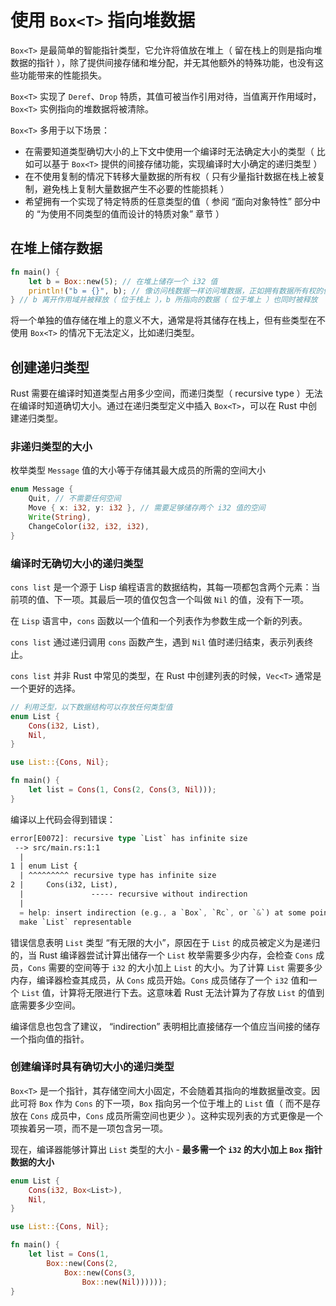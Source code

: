 # 使用 `Box<T>` 指向堆数据

`Box<T>` 是最简单的智能指针类型，它允许将值放在堆上（ 留在栈上的则是指向堆数据的指针 ），除了提供间接存储和堆分配，并无其他额外的特殊功能，也没有这些功能带来的性能损失。

`Box<T>` 实现了 `Deref`、`Drop` 特质，其值可被当作引用对待，当值离开作用域时，`Box<T>` 实例指向的堆数据将被清除。

`Box<T>` 多用于以下场景：

- 在需要知道类型确切大小的上下文中使用一个编译时无法确定大小的类型（ 比如可以基于 `Box<T>` 提供的间接存储功能，实现编译时大小确定的递归类型 ）
- 在不使用复制的情况下转移大量数据的所有权（ 只有少量指针数据在栈上被复制，避免栈上复制大量数据产生不必要的性能损耗 ）
- 希望拥有一个实现了特定特质的任意类型的值（ 参阅 “面向对象特性” 部分中的 “为使用不同类型的值而设计的特质对象” 章节 ）

## 在堆上储存数据

```rust
fn main() {
    let b = Box::new(5); // 在堆上储存一个 i32 值
    println!("b = {}", b); // 像访问栈数据一样访问堆数据，正如拥有数据所有权的值那样
} // b 离开作用域并被释放（ 位于栈上 ），b 所指向的数据（ 位于堆上 ）也同时被释放
```

将一个单独的值存储在堆上的意义不大，通常是将其储存在栈上，但有些类型在不使用 `Box<T>` 的情况下无法定义，比如递归类型。

## 创建递归类型

Rust 需要在编译时知道类型占用多少空间，而递归类型（ recursive type ）无法在编译时知道确切大小。通过在递归类型定义中插入 `Box<T>`，可以在 Rust 中创建递归类型。

### 非递归类型的大小

枚举类型 `Message` 值的大小等于存储其最大成员的所需的空间大小

```rust
enum Message {
    Quit, // 不需要任何空间
    Move { x: i32, y: i32 }, // 需要足够储存两个 i32 值的空间
    Write(String),
    ChangeColor(i32, i32, i32),
}
```

### 编译时无确切大小的递归类型

`cons list` 是一个源于 Lisp 编程语言的数据结构，其每一项都包含两个元素：当前项的值、下一项。其最后一项的值仅包含一个叫做 `Nil` 的值，没有下一项。

在 `Lisp` 语言中，`cons` 函数以一个值和一个列表作为参数生成一个新的列表。

`cons list` 通过递归调用 `cons` 函数产生，遇到 `Nil` 值时递归结束，表示列表终止。

`cons list` 并非 Rust 中常见的类型，在 Rust 中创建列表的时候，`Vec<T>` 通常是一个更好的选择。

```rust
// 利用泛型，以下数据结构可以存放任何类型值
enum List {
    Cons(i32, List),
    Nil,
}
```

```rust
use List::{Cons, Nil};

fn main() {
    let list = Cons(1, Cons(2, Cons(3, Nil)));
}
```

编译以上代码会得到错误：

```rust
error[E0072]: recursive type `List` has infinite size
 --> src/main.rs:1:1
  |
1 | enum List {
  | ^^^^^^^^^ recursive type has infinite size
2 |     Cons(i32, List),
  |               ----- recursive without indirection
  |
  = help: insert indirection (e.g., a `Box`, `Rc`, or `&`) at some point to
  make `List` representable
```

错误信息表明 `List` 类型 “有无限的大小”，原因在于 `List` 的成员被定义为是递归的，当 Rust 编译器尝试计算出储存一个 `List` 枚举需要多少内存，会检查 `Cons` 成员，`Cons` 需要的空间等于 `i32` 的大小加上 `List` 的大小。为了计算 `List` 需要多少内存，编译器检查其成员，从 `Cons` 成员开始。`Cons` 成员储存了一个 `i32` 值和一个 `List` 值，计算将无限进行下去。这意味着 Rust 无法计算为了存放 `List` 的值到底需要多少空间。

编译信息也包含了建议， “indirection” 表明相比直接储存一个值应当间接的储存一个指向值的指针。

### 创建编译时具有确切大小的递归类型

`Box<T>` 是一个指针，其存储空间大小固定，不会随着其指向的堆数据量改变。因此可将 `Box` 作为 `Cons` 的下一项，`Box` 指向另一个位于堆上的 `List` 值（ 而不是存放在 `Cons` 成员中，`Cons` 成员所需空间也更少 ）。这种实现列表的方式更像是一个项挨着另一项，而不是一项包含另一项。

现在，编译器能够计算出 `List` 类型的大小 - **最多需一个 `i32` 的大小加上 `Box` 指针数据的大小**

```rust
enum List {
    Cons(i32, Box<List>),
    Nil,
}

use List::{Cons, Nil};

fn main() {
    let list = Cons(1,
        Box::new(Cons(2,
            Box::new(Cons(3,
                Box::new(Nil))))));
}
```
